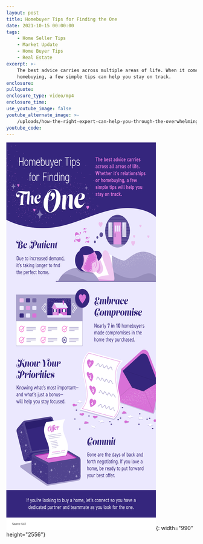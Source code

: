 ```yaml
---
layout: post
title: Homebuyer Tips for Finding the One
date: 2021-10-15 00:00:00
tags:
    - Home Seller Tips
    - Market Update
    - Home Buyer Tips
    - Real Estate
excerpt: >-
    The best advice carries across multiple areas of life. When it comes to
    homebuying, a few simple tips can help you stay on track.
enclosure:
pullquote:
enclosure_type: video/mp4
enclosure_time:
use_youtube_image: false
youtube_alternate_image: >-
    /uploads/how-the-right-expert-can-help-you-through-the-overwhelming-market-30.png
youtube_code:
---
```

![](/uploads/20211015-mem.png){: width="990" height="2556"}
